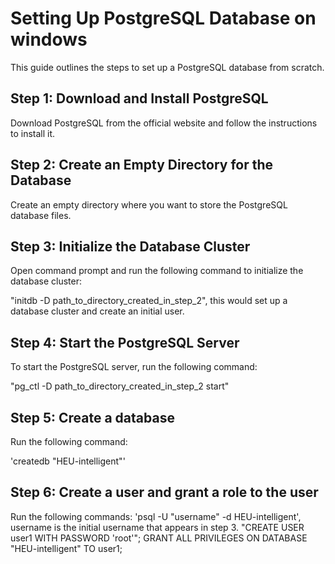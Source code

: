 # Setting Up PostgreSQL Database on windows

This guide outlines the steps to set up a PostgreSQL database from scratch.

## Step 1: Download and Install PostgreSQL

Download PostgreSQL from the official website and follow the instructions to install it.

## Step 2: Create an Empty Directory for the Database

Create an empty directory where you want to store the PostgreSQL database files.

## Step 3: Initialize the Database Cluster

Open command prompt and run the following command to initialize the database cluster:

"initdb -D path_to_directory_created_in_step_2", this would set up a database cluster and create an initial user.


## Step 4: Start the PostgreSQL Server

To start the PostgreSQL server, run the following command:

"pg_ctl -D path_to_directory_created_in_step_2 start" 

## Step 5: Create a database

Run the following command:

'createdb "HEU-intelligent"'

## Step 6: Create a user and grant a role to the user

Run the following commands:
'psql -U "username" -d HEU-intelligent', username is the initial username that appears in step 3.
"CREATE USER user1 WITH PASSWORD 'root'";
GRANT ALL PRIVILEGES ON DATABASE "HEU-intelligent" TO user1;








